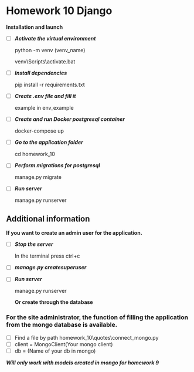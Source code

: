 # Homework 10 Django

**Installation and launch**

- [ ] **_Activate the virtual environment_**

    python -m venv (venv_name)

    venv\Scripts\activate.bat

- [ ] **_Install dependencies_**
 
    pip install -r requirements.txt

- [ ] **_Create .env file and fill it_**

    example in env_example

- [ ] **_Create and run Docker postgresql container_**

    docker-compose up
    
- [ ] **_Go to the application folder_**

    cd homework_10

- [ ] **_Perform migrations for postgresql_**

    manage.py migrate
    
- [ ] **_Run server_**

    manage.py runserver

## Additional information

**If you want to create an admin user for the application.**
- [ ] **_Stop the server_**

    In the terminal press ctrl+c
    
- [ ] **_manage.py createsuperuser_**

- [ ] **_Run server_**

    manage.py runserver
    
    **Or create through the database**
    
### For the site administrator, the function of filling the application from the mongo database is available.

- [ ] Find a file by path
    homework_10\quotes\connect_mongo.py
- [ ] client = MongoClient(Your mongo client)
- [ ] db = (Name of your db in mongo)

**_Will only work with models created in mongo for homework 9_**
